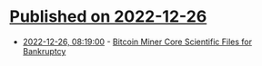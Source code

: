 # [Published on 2022-12-26](index.md)

* [2022-12-26, 08:19:00](https://soylentnews.org/article.pl?sid=22/12/25/1456222&from=rss) - [Bitcoin Miner Core Scientific Files for Bankruptcy](https://soylentnews.org/article.pl?sid=22/12/25/1456222&from=rss)
